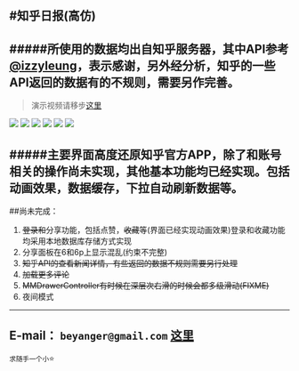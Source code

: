 #知乎日报(高仿)
----------
#####所使用的数据均出自知乎服务器，其中API参考[@izzyleung](https://github.com/izzyleung/ZhihuDailyPurify/wiki/%E7%9F%A5%E4%B9%8E%E6%97%A5%E6%8A%A5-API-%E5%88%86%E6%9E%90)，表示感谢，另外经分析，知乎的一些API返回的数据有的不规则，需要另作完善。
-----------

>演示视频请移步[这里](http://v.youku.com/v_show/id_XMTQ4NTg2NjI2NA==.html)


![](https://github.com/beyanger/zhihuDaily/blob/master/zhihuDaily/Resources/1.gif)
![](https://github.com/beyanger/zhihuDaily/blob/master/zhihuDaily/Resources/2.gif)
![](https://github.com/beyanger/zhihuDaily/blob/master/zhihuDaily/Resources/3.gif)
![](https://github.com/beyanger/zhihuDaily/blob/master/zhihuDaily/Resources/4.gif)
![](https://github.com/beyanger/zhihuDaily/blob/master/zhihuDaily/Resources/5.gif)
![](https://github.com/beyanger/zhihuDaily/blob/master/zhihuDaily/Resources/6.gif)



#####主要界面高度还原知乎官方APP，除了和账号相关的操作尚未实现，其他基本功能均已经实现。包括动画效果，数据缓存，下拉自动刷新数据等。
-------------
##尚未完成：
1. ~~登录和~~分享功能，包括点赞，~~收藏~~等(界面已经实现动画效果)登录和收藏功能均采用本地数据库存储方式实现
2. 分享面板在6和6p上显示混乱(约束不完整)
3. ~~知乎API的查看新闻详情，有些返回的数据不规则需要另行处理~~
4. ~~加载更多评论~~
5.  ~~MMDrawerController有时候在深层次右滑的时候会都多级滑动(FIXME)~~
6.  夜间模式




-------------
E-mail： `beyanger@gmail.com`
[这里](http://blog.beyanger.com)
-------------
`求随手一个小`⭐️
